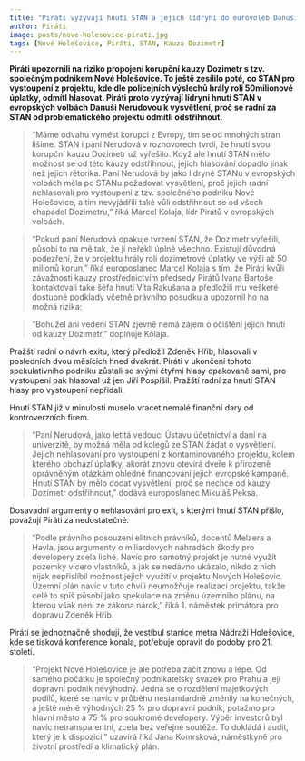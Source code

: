 ```yaml
---
title: "Piráti vyzývají hnutí STAN a jejich lídryni do eurovoleb Danuši Nerudovou k distancování se od projektu Nové Holešovice spojeného s kauzou Dozimetr a možnými úplatky"
author: Piráti
image: posts/nove-holesovice-pirati.jpg
tags: [Nové Holešovice, Piráti, STAN, Kauza Dozimetr]
---
```

 
**Piráti upozornili na riziko propojení korupční kauzy Dozimetr s tzv. společným podnikem Nové Holešovice. To ještě zesílilo poté, co STAN pro vystoupení z projektu, kde dle policejních výslechů hrály roli 50milionové úplatky, odmítl hlasovat. Piráti proto vyzývají lídryni hnutí STAN v evropských volbách Danuši Nerudovou k vysvětlení, proč se radní za STAN od problematického projektu odmítli odstřihnout.**

>“Máme odvahu vymést korupci z Evropy, tím se od mnohých stran lišíme. STAN i paní Nerudová v rozhovorech tvrdí, že hnutí svou korupční kauzu Dozimetr už vyřešilo. Když ale hnutí STAN mělo možnost se od této kauzy odstřihnout, jejich hlasování dopadlo jinak než jejich rétorika. Paní Nerudová by jako lídryně STANu v evropských volbách měla po STANu požadovat vysvětlení, proč jejich radní nehlasovali pro vystoupení z tzv. společného podniku Nové Holešovice, a tím nevyjádřili také vůli odstřihnout se od všech chapadel Dozimetru,” říká Marcel Kolaja, lídr Pirátů v evropských volbách. 

>“Pokud paní Nerudová opakuje tvrzení STAN, že Dozimetr vyřešili, působí to na mě tak, že jí neřekli úplně všechno. Existují důvodná podezření, že v projektu hrály roli dozimetrové úplatky ve výši až 50 milionů korun,” říká europoslanec Marcel Kolaja s tím, že Piráti kvůli závažnosti kauzy prostřednictvím předsedy Pirátů Ivana Bartoše kontaktovali také šéfa hnutí Víta Rakušana a předložili mu veškeré dostupné podklady včetně právního posudku a upozornil ho na možná rizika: 

>“Bohužel ani vedení STAN zjevně nemá zájem o očištění jejich hnutí od kauzy Dozimetr,” doplňuje Kolaja. 

Pražští radní o návrh exitu, který předložil Zdeněk Hřib, hlasovali v posledních dvou měsících hned dvakrát. Piráti v ukončení tohoto spekulativního podniku zůstali se svými čtyřmi hlasy opakovaně sami, pro vystoupení pak hlasoval už jen Jiří Pospíšil. Pražští radní za hnutí STAN hlasy pro vystoupení nepřidali.

Hnutí STAN již v minulosti muselo vracet nemalé finanční dary od kontroverzních firem. 

>“Paní Nerudová, jako letitá vedoucí Ústavu účetnictví a daní na univerzitě, by možná měla od kolegů ze STAN žádat o vysvětlení. Jejich nehlasování pro vystoupení z kontaminovaného projektu, kolem kterého obchází úplatky, akorát znovu otevírá dveře k přirozeně oprávněným otázkám ohledně financování jejich evropské kampaně. Hnutí STAN by mělo dodat vysvětlení, proč se nechce od kauzy Dozimetr odstřihnout,” dodává europoslanec Mikuláš Peksa.

Dosavadní argumenty o nehlasování pro exit, s kterými hnutí STAN přišlo, považují Piráti za nedostatečné. 

>“Podle právního posouzení elitních právníků, docentů Melzera a Havla, jsou argumenty o miliardových náhradách škody pro developery zcela liché. Navíc pro samotný projekt je nutné využít pozemky vícero vlastníků, a jak se nedávno ukázalo, nikdo z nich nijak nepřislíbil možnost jejich využití v projektu Nových Holešovic. Územní plán navíc v tuto chvíli neumožňuje realizaci projektu, takže celé to spíš působí jako spekulace na změnu územního plánu, na kterou však není ze zákona nárok,” říká 1. náměstek primátora pro dopravu Zdeněk Hřib.   

Piráti se jednoznačně shodují, že vestibul stanice metra Nádraží Holešovice, kde se tisková konference konala, potřebuje opravit do podoby pro 21. století. 

>“Projekt Nové Holešovice je ale potřeba začít znovu a lépe. Od samého počátku je společný podnikatelský svazek pro Prahu a její dopravní podnik nevýhodný. Jedná se o rozdělení majetkových podílů, které se navíc v průběhu nestandardně změnily na konečných, a ještě méně výhodných 25 % pro dopravní podnik, potažmo pro hlavní město a 75 % pro soukromé developery. Výběr investorů byl navíc netransparentní, zcela bez veřejné soutěže. To dokládá i audit, který je k dispozici,” uzavírá říká Jana Komrsková, náměstkyně pro životní prostředí a klimatický plán. 
